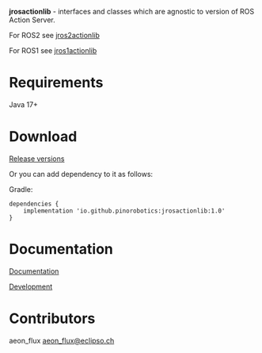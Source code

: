 **jrosactionlib** - interfaces and classes which are agnostic to version of ROS Action Server.

For ROS2 see [jros2actionlib](https://github.com/pinorobotics/jros2actionlib)

For ROS1 see [jros1actionlib](https://github.com/pinorobotics/jros1actionlib)

# Requirements

Java 17+

# Download

[Release versions](https://github.com/pinorobotics/jrosactionlib/releases)

Or you can add dependency to it as follows:

Gradle:

```
dependencies {
    implementation 'io.github.pinorobotics:jrosactionlib:1.0'
}
```

# Documentation

[Documentation](http://pinoweb.freetzi.com/jrosactionlib)

[Development](DEVELOPMENT.md)

# Contributors

aeon_flux <aeon_flux@eclipso.ch>
